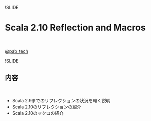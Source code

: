 !SLIDE
# Scala 2.10 Reflection and Macros

<br/>

[@pab_tech](https://twitter.com/pab_tech "@pab_tech")

!SLIDE
## 内容

<br/>

- Scala 2.9までのリフレクションの状況を軽く説明
- Scala 2.10のリフレクションの紹介
- Scala 2.10のマクロの紹介
